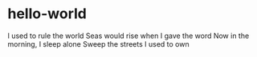 # hello-world

I used to rule the world 
Seas would rise when I gave the word
Now in the morning, I sleep alone
Sweep the streets I used to own
